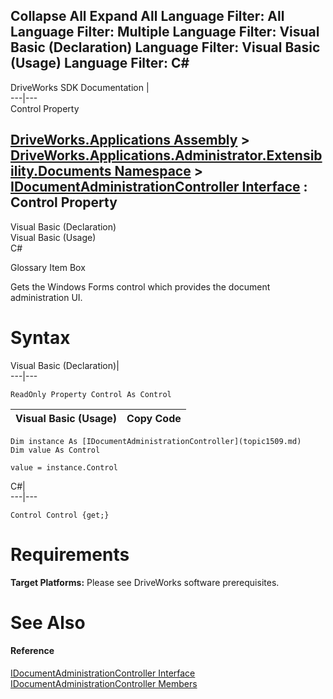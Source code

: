 Collapse All Expand All Language Filter: All  Language Filter: Multiple  Language Filter: Visual Basic (Declaration) Language Filter: Visual Basic (Usage) Language Filter: C#  
---  
DriveWorks SDK Documentation  |   
---|---  
Control Property   
  
[DriveWorks.Applications Assembly](topic13.md) > [DriveWorks.Applications.Administrator.Extensibility.Documents Namespace](topic1507.md) > [IDocumentAdministrationController Interface](topic1509.md) : Control Property  
---  
  
Visual Basic (Declaration)    
Visual Basic (Usage)    
C# 

Glossary Item Box

Gets the Windows Forms control which provides the document administration UI. 

# Syntax

Visual Basic (Declaration)|   
---|---  
      
    
    ReadOnly Property Control As Control  
  
Visual Basic (Usage)| Copy Code  
---|---  
      
    
    Dim instance As [IDocumentAdministrationController](topic1509.md)
    Dim value As Control
     
    value = instance.Control  
  
C#|   
---|---  
      
    
    Control Control {get;}  
  
# Requirements

**Target Platforms:** Please see DriveWorks software prerequisites.

# See Also

#### Reference

[IDocumentAdministrationController Interface](topic1509.md)   
[IDocumentAdministrationController Members](topic1510.md)


